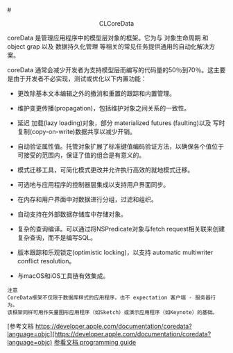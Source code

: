 #<center>CLCoreData</center>

coreData 是管理应用程序中的模型层对象的框架。它为与 对象生命周期 和 object grap 以及 数据持久化管理 等相关的常见任务提供通用的自动化解决方案。

coreData 通常会减少开发者为支持模型层而编写的代码量的50％到70％。这主要是由于开发者不必实现，测试或优化以下内置功能：

- 更改除基本文本编辑之外的撤消和重置的跟踪和内置管理。

- 维护变更传播(propagation)，包括维护对象之间关系的一致性。

- 延迟 加载(lazy loading)对象，部分 materialized futures (faulting)以及 写时复制(copy-on-write)数据共享以减少开销。

- 自动验证属性值。托管对象扩展了标准键值编码验证方法，以确保各个值位于可接受的范围内，保证了值的组合是有意义的。

- 模式迁移工具，可简化模式更改并允许执行高效的就地模式迁移。

- 可选地与应用程序的控制器层集成以支持用户界面同步。

- 在内存和用户界面中对数据进行分组，过滤和组织。

- 自动支持在外部数据存储库中存储对象。

- 复杂的查询编译。可以通过将NSPredicate对象与fetch request相关联来创建复杂查询，而不是编写SQL。

- 版本跟踪和乐观锁定(optimistic locking)，以支持 automatic multiwriter conflict resolution。

- 与macOS和iOS工具链有效集成。

```
注意
CoreData框架不仅限于数据库样式的应用程序，也不 expectation 客户端 - 服务器行为。
该框架同样可用作矢量图形应用程序（如Sketch）或演示应用程序（如Keynote）的基础。
```

[参考文档 https://developer.apple.com/documentation/coredata?language=objc](https://developer.apple.com/documentation/coredata?language=objc)
[参看文档 programming guide](https://developer.apple.com/library/archive/documentation/Cocoa/Conceptual/CoreData/index.html)



